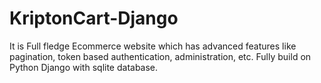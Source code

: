 # KriptonCart-Django
It is Full fledge Ecommerce website which has advanced features like pagination, token based authentication, administration, etc.
Fully build on Python Django with sqlite database.
